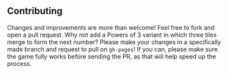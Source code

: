## Contributing
Changes and improvements are more than welcome! Feel free to fork and open a pull request. Why not add a Powers of 3 variant in which three tiles merge to form the next number? Please make your changes in a specifically made branch and request to pull on `gh-pages`! If you can, please make sure the game fully works before sending the PR, as that will help speed up the process.
